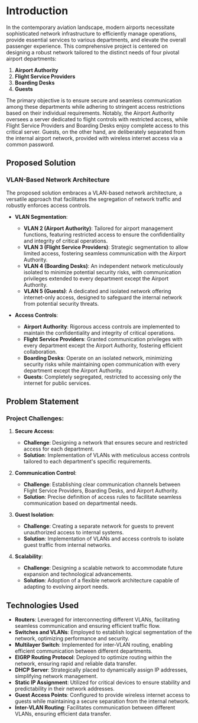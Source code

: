 # Introduction

In the contemporary aviation landscape, modern airports necessitate sophisticated network infrastructure to efficiently manage operations, provide essential services to various departments, and elevate the overall passenger experience. This comprehensive project is centered on designing a robust network tailored to the distinct needs of four pivotal airport departments:

1. **Airport Authority**
2. **Flight Service Providers**
3. **Boarding Desks**
4. **Guests**

The primary objective is to ensure secure and seamless communication among these departments while adhering to stringent access restrictions based on their individual requirements. Notably, the Airport Authority oversees a server dedicated to flight controls with restricted access, while Flight Service Providers and Boarding Desks enjoy complete access to this critical server. Guests, on the other hand, are deliberately separated from the internal airport network, provided with wireless internet access via a common password.

## Proposed Solution

### VLAN-Based Network Architecture

The proposed solution embraces a VLAN-based network architecture, a versatile approach that facilitates the segregation of network traffic and robustly enforces access controls.

- **VLAN Segmentation**:
  - **VLAN 2 (Airport Authority)**: Tailored for airport management functions, featuring restricted access to ensure the confidentiality and integrity of critical operations.
  - **VLAN 3 (Flight Service Providers)**: Strategic segmentation to allow limited access, fostering seamless communication with the Airport Authority.
  - **VLAN 4 (Boarding Desks)**: An independent network meticulously isolated to minimize potential security risks, with communication privileges extended to every department except the Airport Authority.
  - **VLAN 5 (Guests)**: A dedicated and isolated network offering internet-only access, designed to safeguard the internal network from potential security threats.

- **Access Controls**:
  - **Airport Authority**: Rigorous access controls are implemented to maintain the confidentiality and integrity of critical operations.
  - **Flight Service Providers**: Granted communication privileges with every department except the Airport Authority, fostering efficient collaboration.
  - **Boarding Desks**: Operate on an isolated network, minimizing security risks while maintaining open communication with every department except the Airport Authority.
  - **Guests**: Completely segregated, restricted to accessing only the internet for public services.

## Problem Statement

### Project Challenges:

1. **Secure Access**:
   - **Challenge**: Designing a network that ensures secure and restricted access for each department.
   - **Solution**: Implementation of VLANs with meticulous access controls tailored to each department's specific requirements.

2. **Communication Control**:
   - **Challenge**: Establishing clear communication channels between Flight Service Providers, Boarding Desks, and Airport Authority.
   - **Solution**: Precise definition of access rules to facilitate seamless communication based on departmental needs.

3. **Guest Isolation**:
   - **Challenge**: Creating a separate network for guests to prevent unauthorized access to internal systems.
   - **Solution**: Implementation of VLANs and access controls to isolate guest traffic from internal networks.

4. **Scalability**:
   - **Challenge**: Designing a scalable network to accommodate future expansion and technological advancements.
   - **Solution**: Adoption of a flexible network architecture capable of adapting to evolving airport needs.

## Technologies Used

- **Routers**: Leveraged for interconnecting different VLANs, facilitating seamless communication and ensuring efficient traffic flow.
- **Switches and VLANs**: Employed to establish logical segmentation of the network, optimizing performance and security.
- **Multilayer Switch**: Implemented for inter-VLAN routing, enabling efficient communication between different departments.
- **EIGRP Routing Protocol**: Deployed to optimize routing within the network, ensuring rapid and reliable data transfer.
- **DHCP Server**: Strategically placed to dynamically assign IP addresses, simplifying network management.
- **Static IP Assignment**: Utilized for critical devices to ensure stability and predictability in their network addresses.
- **Guest Access Points**: Configured to provide wireless internet access to guests while maintaining a secure separation from the internal network.
- **Inter-VLAN Routing**: Facilitates communication between different VLANs, ensuring efficient data transfer.
